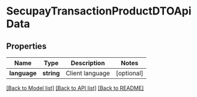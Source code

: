# SecupayTransactionProductDTOApiData

## Properties
Name | Type | Description | Notes
------------ | ------------- | ------------- | -------------
**language** | **string** | Client language | [optional] 

[[Back to Model list]](../README.md#documentation-for-models) [[Back to API list]](../README.md#documentation-for-api-endpoints) [[Back to README]](../README.md)


